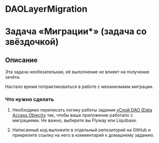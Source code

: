 # DAOLayerMigration
# Задача «Миграции*» (задача со звёздочкой)
## Описание

Эта задача необязательная, её выполнение не влияет на получение зачёта.

Настало время попрактиковаться в работе с механизмами миграции.

### Что нужно сделать

1. Необходимо переписать логику работы задания [«Слой DAO (Data Access Object)»](https://github.com/netology-code/jd-homeworks/blob/master/jdbc/task1/README.md) так, чтобы ваше приложение работало с миграциями. Не важно, выберете вы Flyway или Liquibase.

2. Написанный код выложите в отдельный репозиторий на GitHub и прикрепите ссылку на него в комментарий к домашнему заданию.

